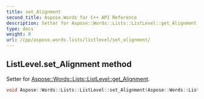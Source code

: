```yaml
---
title: set_Alignment
second_title: Aspose.Words for C++ API Reference
description: Setter for Aspose::Words::Lists::ListLevel::get_Alignment. 
type: docs
weight: 0
url: /cpp/aspose.words.lists/listlevel/set_alignment/
---
```

## ListLevel.set_Alignment method


Setter for [Aspose::Words::Lists::ListLevel::get_Alignment](../get_alignment/).

```cpp
void Aspose::Words::Lists::ListLevel::set_Alignment(Aspose::Words::Lists::ListLevelAlignment value)
```

